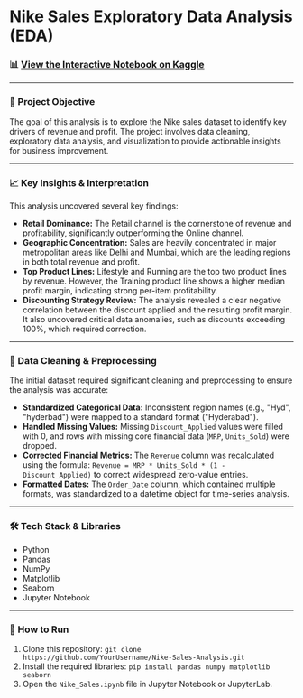 # Nike Sales Exploratory Data Analysis (EDA)

### 📊 [View the Interactive Notebook on Kaggle](https://www.kaggle.com/code/kaustubhwaugh/nike-sales-eda-exploratory-data-analysis)

---

### 🎯 Project Objective
The goal of this analysis is to explore the Nike sales dataset to identify key drivers of revenue and profit. The project involves data cleaning, exploratory data analysis, and visualization to provide actionable insights for business improvement.

---

### 📈 Key Insights & Interpretation
This analysis uncovered several key findings:

* **Retail Dominance:** The Retail channel is the cornerstone of revenue and profitability, significantly outperforming the Online channel.
* **Geographic Concentration:** Sales are heavily concentrated in major metropolitan areas like Delhi and Mumbai, which are the leading regions in both total revenue and profit.
* **Top Product Lines:** Lifestyle and Running are the top two product lines by revenue. However, the Training product line shows a higher median profit margin, indicating strong per-item profitability.
* **Discounting Strategy Review:** The analysis revealed a clear negative correlation between the discount applied and the resulting profit margin. It also uncovered critical data anomalies, such as discounts exceeding 100%, which required correction.

---

### 🧹 Data Cleaning & Preprocessing
The initial dataset required significant cleaning and preprocessing to ensure the analysis was accurate:
* **Standardized Categorical Data:** Inconsistent region names (e.g., "Hyd", "hyderbad") were mapped to a standard format ("Hyderabad").
* **Handled Missing Values:** Missing `Discount_Applied` values were filled with 0, and rows with missing core financial data (`MRP`, `Units_Sold`) were dropped.
* **Corrected Financial Metrics:** The `Revenue` column was recalculated using the formula: `Revenue = MRP * Units_Sold * (1 - Discount_Applied)` to correct widespread zero-value entries.
* **Formatted Dates:** The `Order_Date` column, which contained multiple formats, was standardized to a datetime object for time-series analysis.

---

### 🛠️ Tech Stack & Libraries
* Python
* Pandas
* NumPy
* Matplotlib
* Seaborn
* Jupyter Notebook

---

### 🚀 How to Run
1.  Clone this repository: `git clone https://github.com/YourUsername/Nike-Sales-Analysis.git`
2.  Install the required libraries: `pip install pandas numpy matplotlib seaborn`
3.  Open the `Nike_Sales.ipynb` file in Jupyter Notebook or JupyterLab.
